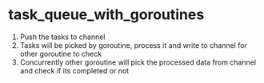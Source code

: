 # task_queue_with_goroutines

1. Push the tasks to channel
2. Tasks will be picked by goroutine, process it and write to channel for other goroutine to check
3. Concurrently other goroutine will pick the processed data from channel and check if its completed or not
